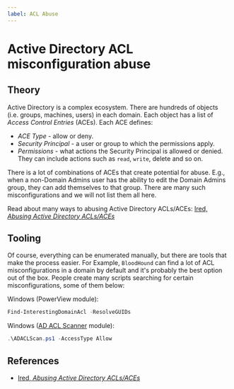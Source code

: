 ```yaml
---
label: ACL Abuse
---
```


# Active Directory ACL misconfiguration abuse

## Theory

Active Directory is a complex ecosystem. There are hundreds of objects (i.e. groups, machines, users) in each domain. Each object has a list of *Access Control Entries* (ACEs). Each ACE defines:

* *ACE Type* - allow or deny.
* *Security Principal* - a user or group to which the permissions apply.
* *Permissions* - what actions the Security Principal is allowed or denied. They can include actions such as `read`, `write`, delete and so on.

There is a lot of combinations of ACEs that create potential for abuse. E.g., when a non-Domain Admins user has the ability to edit the Domain Admins group, they can add themselves to that group. There are many such misconfigurations and we will not list them all here.

Read about many ways to abusing Active Directory ACLs/ACEs: [Ired, *Abusing Active Directory ACLs/ACEs*](https://www.ired.team/offensive-security-experiments/active-directory-kerberos-abuse/abusing-active-directory-acls-aces)

## Tooling

Of course, everything can be enumerated manually, but there are tools that make the process easier. For Example, `BloodHound` can find a lot of ACL misconfigurations in a domain by default and it's probably the best option out of the box. People create many scripts searching for certain misconfigurations, some of them below:

Windows (PowerView module):

```powershell
Find-InterestingDomainAcl -ResolveGUIDs
```

Windows ([AD ACL Scanner](https://github.com/canix1/ADACLScanner) module):

```powershell
.\ADACLScan.ps1 -AccessType Allow
```

## References

* [Ired, *Abusing Active Directory ACLs/ACEs*](https://www.ired.team/offensive-security-experiments/active-directory-kerberos-abuse/abusing-active-directory-acls-aces)
